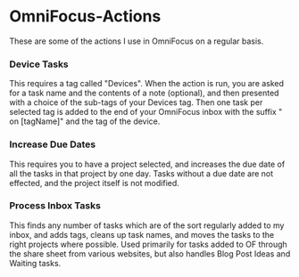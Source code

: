 # OmniFocus-Actions

These are some of the actions I use in OmniFocus on a regular basis.

### Device Tasks
This requires a tag called "Devices". When the action is run, you are asked for a task name and the contents of a note (optional), and then presented with a choice of the sub-tags of your Devices tag. Then one task per selected tag is added to the end of your OmniFocus inbox with the suffix " on [tagName]" and the tag of the device.

### Increase Due Dates
This requires you to have a project selected, and increases the due date of all the tasks in that project by one day. Tasks without a due date are not effected, and the project itself is not modified.

### Process Inbox Tasks
This finds any number of tasks which are of the sort regularly added to my inbox, and adds tags, cleans up task names, and moves the tasks to the right projects where possible. Used primarily for tasks added to OF through the share sheet from various websites, but also handles Blog Post Ideas and Waiting tasks.
